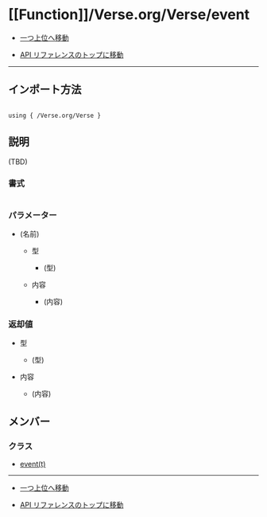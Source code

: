 # [[Function]]/Verse.org/Verse/event

- [一つ上位へ移動](../main.md)

- [API リファレンスのトップに移動](/main.md)

---

## インポート方法

```verse

using { /Verse.org/Verse }

```

## 説明

(TBD)

### 書式

```Verse

```

### パラメーター

- (名前)

  - 型

    - (型)

  - 内容

    - (内容)

### 返却値

- 型

  - (型)

- 内容

  - (内容)

## メンバー

### クラス

- [event(t)](./C_event-lpar-t-rpar-/main.md)

---

- [一つ上位へ移動](../main.md)

- [API リファレンスのトップに移動](/main.md)
